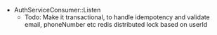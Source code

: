 - AuthServiceConsumer::Listen
  - Todo: Make it transactional, to handle idempotency and validate email, phoneNumber etc
  redis distributed lock based on userId
